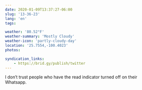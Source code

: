 ```yaml
---
date: 2020-01-09T13:37:27-06:00
slug: '13-36-23'
lang: 'en'
tags:

weather: '80.52°F'
weather-summary: 'Mostly Cloudy'
weather-icon: 'partly-cloudy-day'
location: '25.7554,-100.4023'
photos:

syndication_links:
    - https://brid.gy/publish/twitter
---
```

I don’t trust people who have the read indicator turned off on their Whatsapp.